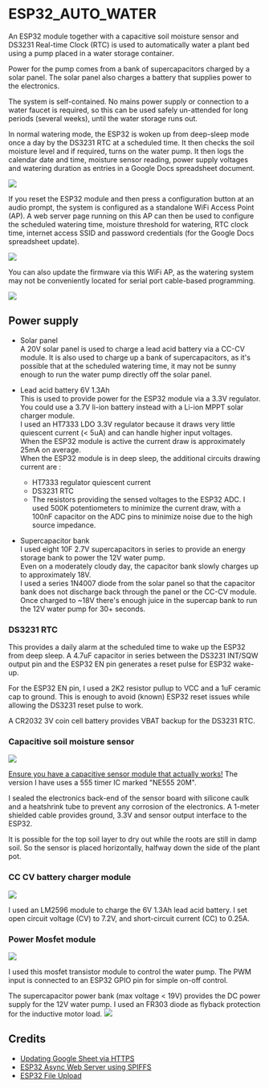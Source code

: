 # ESP32_AUTO_WATER

An ESP32 module together with a capacitive soil moisture sensor and DS3231 Real-time Clock (RTC) is used to automatically water a plant bed using a pump placed in a water storage container. 

Power for the pump comes from a bank of supercapacitors charged by a solar panel. The solar panel also charges a battery that supplies power to the electronics.

The system is self-contained. No mains power supply or connection to a water faucet is required, so this can be used safely un-attended for long periods (several weeks), until the water storage runs out.

In normal watering mode, the ESP32 is woken up from deep-sleep mode once a day by the DS3231 RTC at a scheduled time. It then checks the soil moisture level and if required, turns on the water pump. It then logs the calendar date and time, moisture sensor reading, power supply voltages and watering duration as entries in a Google Docs spreadsheet document. 

<img src="docs/autowater_gs_update.png" />

If you reset the ESP32 module and then press a configuration button at an audio prompt, the system is configured as a standalone WiFi Access Point (AP). A web server page running on this AP can then be used to configure the scheduled watering time, moisture threshold for watering, RTC clock time, internet access SSID and password credentials (for the Google Docs spreadsheet update). 

<img src="docs/ap_config_homepage.png" />

You can also update the firmware via this WiFi AP, as the watering system may not be conveniently located for serial port cable-based programming.

<img src="docs/ap_firmware_update.png" />

## Power supply

* Solar panel<br>
A 20V solar panel is used to charge a lead acid battery via a CC-CV module. It is also used to charge up a bank of supercapacitors, as it's possible that at the scheduled watering time, it may not be sunny enough to run the water pump directly off the solar panel.

* Lead acid battery 6V 1.3Ah<br>
This is used to provide power for the ESP32 module via a 3.3V regulator. You could use a 3.7V li-ion battery instead with a Li-ion MPPT solar charger module.<br>
I used an HT7333 LDO 3.3V regulator because it draws very little quiescent current (< 5uA) and can handle higher input voltages. <br>
When the ESP32 module is active the current draw is approximately 25mA on average. <br>
When the ESP32 module is in deep sleep, the additional circuits drawing current are :
    * HT7333 regulator quiescent current
    * DS3231 RTC
    * The resistors providing the sensed voltages to the ESP32 ADC. I used 500K potentiometers to minimize the current draw, with a 100nF capacitor on the ADC pins to minimize noise due to the high source impedance.

* Supercapacitor bank<br>
I used eight 10F 2.7V supercapacitors in series to provide an energy storage bank to power the 12V water pump.<br>
Even on a moderately cloudy day, the capacitor bank slowly charges up to approximately 18V.<br>
I used a series 1N4007 diode from the solar panel so that the capacitor bank does not discharge back through the panel or the CC-CV module. Once charged to ~18V there's enough juice in the supercap bank to run the 12V water pump for 30+ seconds.

### DS3231 RTC 
This provides a daily alarm at the scheduled time to wake up the ESP32 from deep sleep. A 4.7uF capacitor in series between the DS3231 INT/SQW output pin and the ESP32 EN pin generates a reset pulse for ESP32 wake-up.

For the ESP32 EN pin, I used a 2K2 resistor pullup to VCC and a 1uF ceramic cap to ground. This is enough to avoid (known) ESP32 reset issues while allowing the DS3231 reset pulse to work.

A CR2032 3V coin cell battery provides VBAT backup for the DS3231 RTC. 

### Capacitive soil moisture sensor
<img src="docs/capacitive_sensor.png" />

[Ensure you have a capacitive sensor module that actually works!](https://www.youtube.com/watch?v=IGP38bz-K48) The version I have uses a 555 timer IC marked "NE555 20M". 

I sealed the electronics back-end of the sensor board with silicone caulk and a heatshrink tube to prevent any corrosion of the electronics. A 1-meter shielded cable provides ground, 3.3V and sensor output interface to the ESP32.

It is possible for the top soil layer to dry out while the roots are still in damp soil. So the sensor is placed horizontally, halfway down the side of the plant pot. 

### CC CV battery charger module

<img src="docs/cc_cv_module.png" />

I used an LM2596 module to charge the 6V 1.3Ah lead acid battery. I set open circuit voltage (CV) to 7.2V, and short-circuit current (CC) to 0.25A.

### Power Mosfet module

<img src="docs/mosfet_control_module.png" />

I used this mosfet transistor module to control the water pump. The PWM input is connected to an ESP32 GPIO pin for simple on-off control. 

The supercapacitor power bank (max voltage < 19V) provides the DC power supply for the 12V water pump. I used an FR303 diode as flyback protection for the inductive motor load.
<img src="docs/LR7843-MOSFET-Control-Module-Schematic.jpg" />


## Credits
* [Updating Google Sheet via HTTPS](https://stackoverflow.com/questions/69685813/problem-esp32-send-data-to-google-sheet-through-google-app-script)
* [ESP32 Async Web Server using SPIFFS]( https://randomnerdtutorials.com/esp32-web-server-spiffs-spi-flash-file-system/)
* [ESP32 File Upload](https://github.com/smford/esp32-asyncwebserver-fileupload-example)